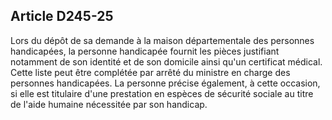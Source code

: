 ## Article D245-25

Lors du dépôt de sa demande à la maison départementale des personnes handicapées, la personne handicapée
fournit les pièces justifiant notamment de son identité et de son domicile ainsi qu'un certificat médical. Cette
liste peut être complétée par arrêté du ministre en charge des personnes handicapées. La personne précise
également, à cette occasion, si elle est titulaire d'une prestation en espèces de sécurité sociale au titre de l'aide
humaine nécessitée par son handicap.

